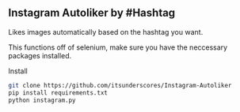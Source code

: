 ## Instagram Autoliker by #Hashtag

Likes images automatically based on the hashtag you want.

This functions off of selenium, make sure you have the neccessary packages installed.

Install
```sh
git clone https://github.com/itsunderscores/Instagram-Autoliker
pip install requirements.txt
python instagram.py
```
